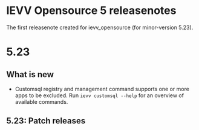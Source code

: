 IEVV Opensource 5 releasenotes
==============================

The first releasenote created for ievv_opensource (for minor-version 5.23).

5.23
====

## What is new

- Customsql registry and management command supports one or more apps to be excluded. Run `ievv customsql --help` for an overview of available commands.

## 5.23: Patch releases